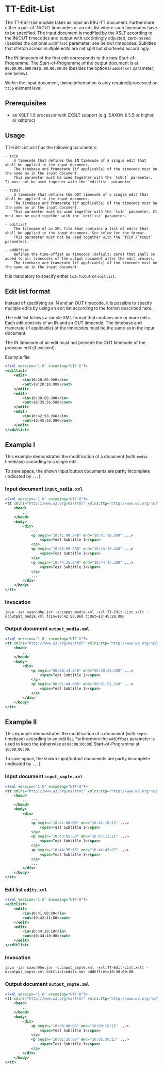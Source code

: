 # TT-Edit-List
The TT-Edit-List module takes as input an EBU-TT document. Furthermore either a pair of IN/OUT timecodes or an edit list where such timecodes have to be specified. The input document is modified by the XSLT according to the IN/OUT timecodes and output with accordingly adjusted, zero-based (besides the optional `addOffset` parameter; see below) timecodes. Subtitles that stretch across multiple edits are not split but shortened accordingly.

The IN timecode of the first edit corresponds to the new Start-of-Programme. The Start-of-Programme of the output document is at `00:00:00.000` resp. `00:00:00:00` (besides the optional `addOffset` parameter; see below).

Within the input document, timing information is only required/processed on `tt:p` element level.

## Prerequisites
- an XSLT 1.0 processor with EXSLT support (e.g. SAXON 6.5.5 or higher, or xsltproc)

## Usage
TT-Edit-List.xslt has the following parameters:

    - tcIn
        A timecode that defines the IN timecode of a single edit that shall be applied to the input document.
        The timebase and framerate (if applicable) of the timecode must be the same as in the input document.
        This parameter must be used together with the `tcOut` parameter. It must not be used together with the `editlist` parameter.

    - tcOut
        A timecode that defines the OUT timecode of a single edit that shall be applied to the input document.
        The timebase and framerate (if applicable) of the timecode must be the same as in the input document.
        This parameter must be used together with the `tcIn` parameter. It must not be used together with the `editlist` parameter.

    - editlist
        The filename of an XML file that contains a list of edits that shall be applied to the input document. See below for the format.
        This parameter must not be used together with the `tcIn`/`tcOut` parameters.

    - addOffset
        Defines the time-offset as timecode (default: zero) that shall be added to all timecodes of the output document after the edit process.
        The timebase and framerate (if applicable) of the timecode must be the same as in the input document.

It is mandatory to specify either `tcIn`/`tcOut` or `editlist`.

## Edit list format
Instead of specifying an IN and an OUT timecode, it is possible to specify multiple edits by using an edit list according to the format described here.

The edit list follows a simple XML format that contains one or more edits. Each edit consists of an IN and an OUT timecode.  The timebase and framerate (if applicable) of the timecodes must be the same as in the input document.
  
The IN timecode of an edit must not precede the OUT timecode of the previous edit (if existent).

Example file:
```xml
<?xml version="1.0" encoding="UTF-8"?>
<editlist>
    <edit>
        <in>10:20:00.000</in>
        <out>10:20:10.000</out>
    </edit>
    <edit>
        <in>10:30:00.000</in>
        <out>10:35:30.500</out>
    </edit>
    <edit>
        <in>10:42:50.960</in>
        <out>10:45:20.080</out>
    </edit>
</editlist>
```

## Example I

This example demonstrates the modification of a document (with `media` timebase) according to a single edit.

To save space, the shown input/output documents are partly incomplete (indicated by `...`).

### Input document `input_media.xml`
```xml
<?xml version="1.0" encoding="UTF-8"?>
<tt xmlns="http://www.w3.org/ns/ttml" xmlns:ttp="http://www.w3.org/ns/ttml#parameter" ttp:timeBase="media" ...>
	<head>
		...
	</head>
	<body>
		<div>
			...
			<p begin="10:41:00.240" end="10:41:10.600" ...>
				<span>Test Subtitle 1</span>
			</p>
			<p begin="10:43:05.800" end="10:43:13.440" ...>
				<span>Test Subtitle 2</span>
			</p>
			<p begin="10:44:35.640" end="10:44:43.280" ...>
				<span>Test Subtitle 3</span>
			</p>
			...
		</div>
	</body>
</tt>

```

### Invocation

    java -jar saxon9he.jar -s:input_media.xml -xsl:TT-Edit-List.xslt -o:output_media.xml tcIn=10:42:50.960 tcOut=10:45:20.080

### Output document `output_media.xml`
```xml
<?xml version="1.0" encoding="UTF-8"?>
<tt xmlns="http://www.w3.org/ns/ttml" xmlns:ttp="http://www.w3.org/ns/ttml#parameter" ttp:timeBase="media" ...>
	<head>
		...
	</head>
	<body>
		<div>
			<p begin="00:00:14.840" end="00:00:22.480" ...>
				<span>Test Subtitle 2</span>
			</p>
			<p begin="00:01:44.680" end="00:01:52.320" ...>
				<span>Test Subtitle 3</span>
			</p>
		</div>
	</body>
</tt>

```

## Example II

This example demonstrates the modification of a document (with `smpte` timebase) according to an edit list. Furthermore the `addOffset` parameter is used to keep the (otherwise at `00:00:00:00`) Start-of-Programme at `10:00:00:00`.

To save space, the shown input/output documents are partly incomplete (indicated by `...`).

### Input document `input_smpte.xml`
```xml
<?xml version="1.0" encoding="UTF-8"?>
<tt xmlns="http://www.w3.org/ns/ttml" xmlns:ttp="http://www.w3.org/ns/ttml#parameter" ttp:timeBase="smpte" ttp:frameRate="25" ...>
	<head>
		...
	</head>
	<body>
		<div>
			...
			<p begin="10:41:00:06" end="10:41:10:15" ...>
				<span>Test Subtitle 1</span>
			</p>
			<p begin="10:43:05:20" end="10:43:13:11" ...>
				<span>Test Subtitle 2</span>
			</p>
			<p begin="10:44:35:16" end="10:44:43:07" ...>
				<span>Test Subtitle 3</span>
			</p>
			...
		</div>
	</body>
</tt>

```

### Edit list `edits.xml`
```xml
<?xml version="1.0" encoding="UTF-8"?>
<editlist>
	<edit>
		<in>10:41:00:00</in>
		<out>10:42:11:00</out>
	</edit>
	<edit>
		<in>10:44:20:10</in>
		<out>10:44:40:00</out>
	</edit>
</editlist>

```

### Invocation

    java -jar saxon9he.jar -s:input_smpte.xml -xsl:TT-Edit-List.xslt -o:output_smpte.xml editlist=edits.xml addOffset=10:00:00:00

### Output document `output_smpte.xml`
```xml
<?xml version="1.0" encoding="UTF-8"?>
<tt xmlns="http://www.w3.org/ns/ttml" xmlns:ttp="http://www.w3.org/ns/ttml#parameter" ttp:timeBase="smpte" ttp:frameRate="25" ...>
	<head>
		...
	</head>
	<body>
		<div>
			<p begin="10:00:00:06" end="10:00:10:15" ...>
				<span>Test Subtitle 1</span>
			</p>
			<p begin="10:01:26:06" end="10:01:30:15" ...>
				<span>Test Subtitle 3</span>
			</p>
		</div>
	</body>
</tt>

```
